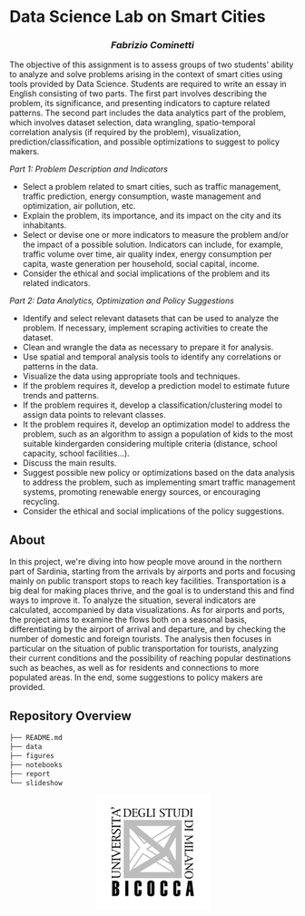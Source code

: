 # Data Science Lab on Smart Cities

<h3 align="center"><i>Fabrizio Cominetti</i></h3>

The objective of this assignment is to assess groups of two students' ability to analyze and solve problems arising in the context of smart cities using tools provided by Data Science. Students are required to write an essay in English consisting of two parts. The first part involves describing the problem, its significance, and presenting indicators to capture related patterns. The second part includes the data analytics part of the problem, which involves dataset selection, data wrangling, spatio-temporal correlation analysis (if required by the problem), visualization, prediction/classification, and possible optimizations to suggest to policy makers.

_Part 1: Problem Description and Indicators_
- Select a problem related to smart cities, such as traffic management, traffic prediction, energy consumption, waste management and optimization, air pollution, etc.
- Explain the problem, its importance, and its impact on the city and its inhabitants.
- Select or devise one or more indicators to measure the problem and/or the impact of a possible solution. Indicators can include, for example, traffic volume over time, air quality index, energy consumption per capita, waste generation per household, social capital, income.
- Consider the ethical and social implications of the problem and its related indicators.

_Part 2: Data Analytics, Optimization and Policy Suggestions_
- Identify and select relevant datasets that can be used to analyze the problem. If necessary, implement scraping activities to create the dataset.
- Clean and wrangle the data as necessary to prepare it for analysis.
- Use spatial and temporal analysis tools to identify any correlations or patterns in the data.
- Visualize the data using appropriate tools and techniques.
- If the problem requires it, develop a prediction model to estimate future trends and patterns.
- If the problem requires it, develop a classification/clustering model to assign data points to relevant classes.
- It the problem requires it, develop an optimization model to address the problem, such as an algorithm to assign a population of kids to the most suitable kindergarden considering multiple criteria (distance, school capacity, school facilities…).
- Discuss the main results.
- Suggest possible new policy or optimizations based on the data analysis to address the problem, such as implementing smart traffic management systems, promoting renewable energy sources, or encouraging recycling.
- Consider the ethical and social implications of the policy suggestions.

## About

In this project, we're diving into how people move around in the northern part of Sardinia, starting from the arrivals by airports and ports and focusing mainly on public transport stops to reach key facilities. Transportation is a big deal for making places thrive, and the goal is to understand this and find ways to improve it. To analyze the situation, several indicators are calculated, accompanied by data visualizations. As for airports and ports, the project aims to examine the flows both on a seasonal basis, differentiating by the airport of arrival and departure, and by checking the number of domestic and foreign tourists. The analysis then focuses in particular on the situation of public transportation for tourists, analyzing their current conditions and the possibility of reaching popular destinations such as beaches, as well as for residents and connections to more populated areas. In the end, some suggestions to policy makers are provided.

## Repository Overview

```
├── README.md
├── data
├── figures
├── notebooks
├── report
└── slideshow
```

<p align="center"><img src="../images/unimib-gray.png" width="200"/></p>
